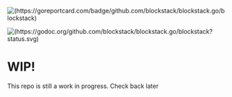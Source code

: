 ![(https://goreportcard.com/badge/github.com/blockstack/blockstack.go/blockstack)](https://goreportcard.com/report/github.com/blockstack/blockstack.go/blockstack)

![(https://godoc.org/github.com/blockstack/blockstack.go/blockstack?status.svg)](http://godoc.org/github.com/blockstack/blockstack.go/blockstack)

# WIP!

This repo is still a work in progress. Check back later
